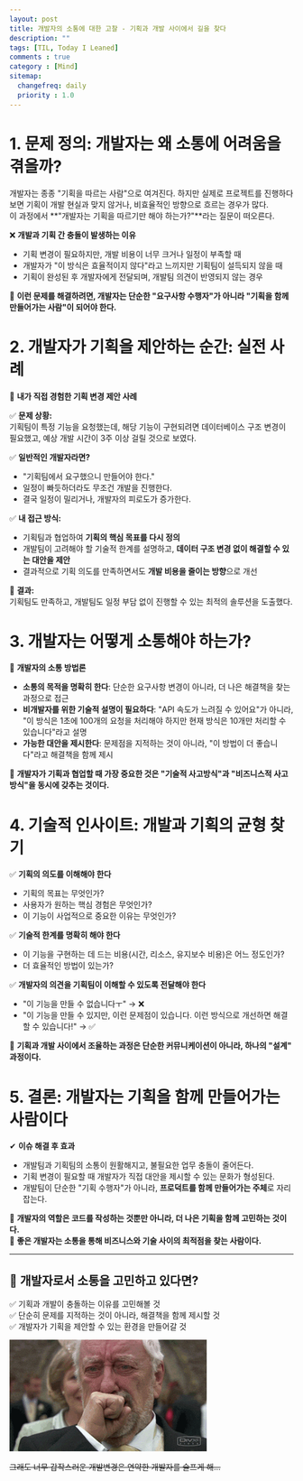 ```yaml
---
layout: post
title: 개발자의 소통에 대한 고찰 - 기획과 개발 사이에서 길을 찾다
description: ""
tags: [TIL, Today I Leaned]
comments : true
category : [Mind]
sitemap:
  changefreq: daily
  priority : 1.0
---
```


# **1. 문제 정의: 개발자는 왜 소통에 어려움을 겪을까?**  
개발자는 종종 "기획을 따르는 사람"으로 여겨진다. 하지만 실제로 프로젝트를 진행하다 보면 기획이 개발 현실과 맞지 않거나, 비효율적인 방향으로 흐르는 경우가 많다.  
이 과정에서 **"개발자는 기획을 따르기만 해야 하는가?"**라는 질문이 떠오른다.  

❌ **개발과 기획 간 충돌이 발생하는 이유**  
- 기획 변경이 필요하지만, 개발 비용이 너무 크거나 일정이 부족할 때  
- 개발자가 "이 방식은 효율적이지 않다"라고 느끼지만 기획팀이 설득되지 않을 때  
- 기획이 완성된 후 개발자에게 전달되며, 개발팀 의견이 반영되지 않는 경우  

📌 **이런 문제를 해결하려면, 개발자는 단순한 "요구사항 수행자"가 아니라 "기획을 함께 만들어가는 사람"이 되어야 한다.**  

<div class="space-item-3"></div>




# **2. 개발자가 기획을 제안하는 순간: 실전 사례**  
🚀 **내가 직접 경험한 기획 변경 제안 사례**  

✅ **문제 상황:**  
기획팀이 특정 기능을 요청했는데, 해당 기능이 구현되려면 데이터베이스 구조 변경이 필요했고, 예상 개발 시간이 3주 이상 걸릴 것으로 보였다.  

✅ **일반적인 개발자라면?**  
- "기획팀에서 요구했으니 만들어야 한다."  
- 일정이 빠듯하더라도 무조건 개발을 진행한다.  
- 결국 일정이 밀리거나, 개발자의 피로도가 증가한다.  

✅ **내 접근 방식:**  
- 기획팀과 협업하여 **기획의 핵심 목표를 다시 정의**  
- 개발팀이 고려해야 할 기술적 한계를 설명하고, **데이터 구조 변경 없이 해결할 수 있는 대안을 제안**  
- 결과적으로 기획 의도를 만족하면서도 **개발 비용을 줄이는 방향**으로 개선  

📌 **결과:**  
기획팀도 만족하고, 개발팀도 일정 부담 없이 진행할 수 있는 최적의 솔루션을 도출했다.  

<div class="space-item-3"></div>



# **3. 개발자는 어떻게 소통해야 하는가?**  

🚀 **개발자의 소통 방법론**  
- **소통의 목적을 명확히 한다**: 단순한 요구사항 변경이 아니라, 더 나은 해결책을 찾는 과정으로 접근  
- **비개발자를 위한 기술적 설명이 필요하다**: "API 속도가 느려질 수 있어요"가 아니라, "이 방식은 1초에 100개의 요청을 처리해야 하지만 현재 방식은 10개만 처리할 수 있습니다"라고 설명  
- **가능한 대안을 제시한다**: 문제점을 지적하는 것이 아니라, "이 방법이 더 좋습니다"라고 해결책을 함께 제시  

📌 **개발자가 기획과 협업할 때 가장 중요한 것은 "기술적 사고방식"과 "비즈니스적 사고방식"을 동시에 갖추는 것이다.**  

<div class="space-item-3"></div>



# **4. 기술적 인사이트: 개발과 기획의 균형 찾기**  
✅ **기획의 의도를 이해해야 한다**  
- 기획의 목표는 무엇인가?  
- 사용자가 원하는 핵심 경험은 무엇인가?  
- 이 기능이 사업적으로 중요한 이유는 무엇인가?  

✅ **기술적 한계를 명확히 해야 한다**  
- 이 기능을 구현하는 데 드는 비용(시간, 리소스, 유지보수 비용)은 어느 정도인가?  
- 더 효율적인 방법이 있는가?  

✅ **개발자의 의견을 기획팀이 이해할 수 있도록 전달해야 한다**  
- "이 기능을 만들 수 없습니다ㅜ" → ❌  
- "이 기능을 만들 수 있지만, 이런 문제점이 있습니다. 이런 방식으로 개선하면 해결할 수 있습니다!" → ✅  

📌 **기획과 개발 사이에서 조율하는 과정은 단순한 커뮤니케이션이 아니라, 하나의 "설계" 과정이다.**  

<div class="space-item-3"></div>



# **5. 결론: 개발자는 기획을 함께 만들어가는 사람이다**  

✔ **이슈 해결 후 효과**  
- 개발팀과 기획팀의 소통이 원활해지고, 불필요한 업무 충돌이 줄어든다.  
- 기획 변경이 필요할 때 개발자가 직접 대안을 제시할 수 있는 문화가 형성된다.  
- 개발팀이 단순한 "기획 수행자"가 아니라, **프로덕트를 함께 만들어가는 주체**로 자리 잡는다.  

📌 **개발자의 역할은 코드를 작성하는 것뿐만 아니라, 더 나은 기획을 함께 고민하는 것이다.**  
📌 **좋은 개발자는 소통을 통해 비즈니스와 기술 사이의 최적점을 찾는 사람이다.**  

---

## **🚀 개발자로서 소통을 고민하고 있다면?**  
✅ 기획과 개발이 충돌하는 이유를 고민해볼 것  
✅ 단순히 문제를 지적하는 것이 아니라, 해결책을 함께 제시할 것  
✅ 개발자가 기획을 제안할 수 있는 환경을 만들어갈 것

<div class="space-item-3"></div>



![힘내자 다들!!!](/post/images/hey/crying03.gif)

~~그래도 너무 갑작스러운 개발변경은 연약한 개발자를 슬프게 해...~~